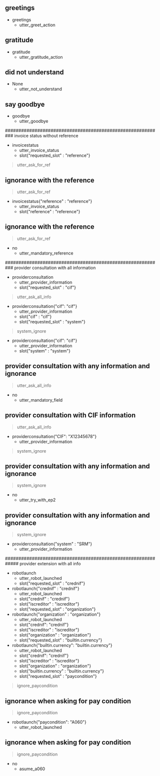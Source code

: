 ## greetings
* greetings
  - utter_greet_action

## gratitude
* gratitude
  - utter_gratitude_action

## did not understand
* None
  - utter_not_understand

## say goodbye
* goodbye
  - utter_goodbye

########################################################### invoice status without reference
* invoicestatus
  - utter_invoice_status
  - slot{"requested_slot" : "reference"}
> utter_ask_for_ref

## ignorance with the reference
> utter_ask_for_ref
* invoicestatus{"reference" : "reference"}
  - utter_invoice_status
  - slot{"reference" : "reference"}

## ignorance with the reference
> utter_ask_for_ref
* no
  - utter_mandatory_reference

########################################################### provider consultation with all information
* providerconsultation
  - utter_provider_information
  - slot{"requested_slot" : "cif"}
> utter_ask_all_info
* providerconsultation{"cif": "cif"}
  - utter_provider_information
  - slot{"cif" : "cif"}
  - slot{"requested_slot" : "system"}
> system_ignore
* providerconsultation{"cif": "cif"}
  - utter_provider_information
  - slot{"system" : "system"}

## provider consultation with any information and ignorance
> utter_ask_all_info
* no
  - utter_mandatory_field

## provider consultation with CIF information
> utter_ask_all_info
* providerconsultation{"CIF": "X12345678"}
  - utter_provider_information
> system_ignore

## provider consultation with any information and ignorance
> system_ignore
* no
  - utter_try_with_ep2

## provider consultation with any information and ignorance  
> system_ignore
* providerconsultation{"system" : "SRM"}
  - utter_provider_information

############################################################# provider extension with all info
* robotlaunch
  - utter_robot_launched
  - slot{"requested_slot" : "crednif"}
* robotlaunch{"crednif" : "crednif"}
  - utter_robot_launched
  - slot{"crednif" : "crednif"}
  - slot{"iscreditor" : "iscreditor"}
  - slot{"requested_slot" : "organization"}
* robotlaunch{"organization" : "organization"}
  - utter_robot_launched
  - slot{"crednif": "crednif"}
  - slot{"iscreditor" : "iscreditor"}
  - slot{"organization" : "organization"}
  - slot{"requested_slot" : "builtin.currency"}
* robotlaunch{"builtin.currency": "builtin.currency"}
  - utter_robot_launched
  - slot{"crednif": "crednif"}
  - slot{"iscreditor" : "iscreditor"}
  - slot{"organization" : "organization"}
  - slot{"builtin.currency" : "builtin.currency"}
  - slot{"requested_slot" : "paycondition"}
> ignore_paycondition

## ignorance when asking for pay condition
> ignore_paycondition
* robotlaunch{"paycondition": "A060"}
  - utter_robot_launched

## ignorance when asking for pay condition
> ignore_paycondition
 * no
   - asume_a060

